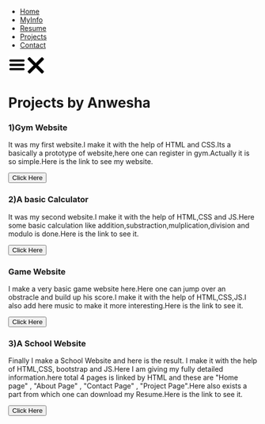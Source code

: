 <!DOCTYPE html>
<html lang="en">
<head>
    <meta charset="UTF-8">
    <meta http-equiv="X-UA-Compatible" content="IE=edge">
    <meta name="viewport" content="width=device-width, initial-scale=1.0">
    <title>Anwesha Ghosh - web developer </title>
    <link rel="stylesheet" href="bootstrap.css">
    <link rel="stylesheet" href="style.css">
</head>
<body>
   <div class="container"> 
    <div class="slidebar slidebarGo">
        <nav>
            <ul>
                <li><a href="/">Home</a></li>
                <li><a href="/Info.html">MyInfo</a></li>
                <li><a href="/mycv.pdf" download>Resume</a></li>
                <li><a href="/blog.html">Projects</a></li>
                <li><a href="/contact.html">Contact</a></li>
            </ul>
        </nav>
    </div>
    <div class="main">
        <div class="hamburger">
            <img class="ham" src="ham.png" alt="" width="35">
            <img class="cross" src="cross.png" alt="" width="33">
        </div>
       <div class="blogContainer">
        <h1>Projects by Anwesha</h1>
        <div class="blogItem">
            <h3>1)Gym Website</h3>
            <p>It was my first website.I make it with the help of HTML and CSS.Its a basically a prototype of website,here one can register in gym.Actually it is so simple.Here is the link to see my website.</p>
            <a href=" https://anwesha-ghoshcse.github.io/gymmfinal/" target="_blank"><button class="sm">Click Here</button></a>
        </div>
        <div class="blogItem">
            <h3>2)A basic Calculator</h3>
            <p>It was my second website.I make it with the help of HTML,CSS and JS.Here some basic calculation like addition,substraction,mulplication,division and modulo is done.Here is the link to see it.</p>
            <a href="https://anwesha-ghoshcse.github.io/calculator_begin/ " target="_blank"><button class="sm">Click Here</button></a>
        </div>
        <div class="blogItem">
            <h3>Game Website</h3>
            <p>I make a very basic game website here.Here one can jump over an obstracle  and build up his score.I make it with the help of HTML,CSS,JS.I also add here music to make it more interesting.Here is the link to see it.</p>
            <a href="https://anwesha-ghoshcse.github.io/gameByAnwesha/" target="_blank">
            <button class="sm">Click Here</button></a>
        </div>
        <div class="blogItem">
            <h3>3)A School Website</h3>
            <p>Finally I make a School Website and here is the result. I make it with the help of HTML,CSS, bootstrap and JS.Here I am giving my fully detailed information.here total 4 pages is linked by HTML and these are "Home page" , "About Page" , "Contact Page" , "Project Page".Here also exists a part from which one can download my Resume.Here is the link to see it.</p>
            <a href="https://anwesha-ghoshcse.github.io/myschool/" target="_blank">
            <button class="sm">Click Here</button></a>
        </div>
    </div>
    </div>
   <script src="script.js"></script>
</body>
</html>